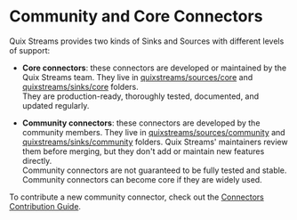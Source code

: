 # Community and Core Connectors

Quix Streams provides two kinds of Sinks and Sources with different levels of support:

- **Core connectors**: these connectors are developed or maintained by the Quix Streams team.
They live in [quixstreams/sources/core](https://github.com/quixio/quix-streams/tree/main/quixstreams/sources/core) and [quixstreams/sinks/core](https://github.com/quixio/quix-streams/tree/main/quixstreams/sinks/core) folders.  
They are production-ready, thoroughly tested, documented, and updated regularly.

- **Community connectors**: these connectors are developed by the community members.
They live in [quixstreams/sources/community](https://github.com/quixio/quix-streams/tree/main/quixstreams/sources/community) and [quixstreams/sinks/community](https://github.com/quixio/quix-streams/tree/main/quixstreams/sinks/community) folders.
Quix Streams' maintainers review them before merging, but they don't add or maintain new features directly.    
Community connectors are not guaranteed to be fully tested and stable.  
Community connectors can become core if they are widely used.

To contribute a new community connector, check out the [Connectors Contribution Guide](contribution-guide.md).
